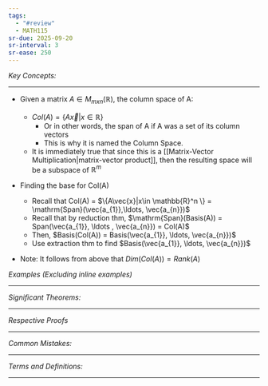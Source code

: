 ```yaml
---
tags:
  - "#review"
  - MATH115
sr-due: 2025-09-20
sr-interval: 3
sr-ease: 250
---
```

*Key Concepts:*
___

- Given a matrix $A \in M_{mxn}(\mathbb{R})$, the column space of A:
	- $Col(A) = \{A\vec{x} | x\in \mathbb{R} \}$
		- Or in other words, the span of A if A was a set of its column vectors
		- This is why it is named the Column Space. 
	- It is immediately true that since this is a [[Matrix-Vector Multiplication|matrix-vector product]], then the resulting space will be a subspace of $\mathbb{R}^m$

- Finding the base for Col(A)
	- Recall that Col(A) = $\{A\vec{x}|x\in \mathbb{R}^n \} = \mathrm{Span}(\vec{a_{1}},\ldots, \vec{a_{n}})$
	- Recall that by reduction thm, $\mathrm{Span}(Basis(A)) = Span(\vec{a_{1}}, \ldots , \vec{a_{n}}) = Col(A)$
	- Then, $Basis(Col(A)) = Basis(\vec{a_{1}}, \ldots, \vec{a_{n}})$ 
	- Use extraction thm to find $Basis(\vec{a_{1}}, \ldots, \vec{a_{n}})$

- Note: It follows from above that $Dim(Col(A)) = Rank(A)$

*Examples (Excluding inline examples)* 
___

*Significant Theorems:*
___

*Respective Proofs*
___

*Common Mistakes:*
___

*Terms and Definitions:*
___

